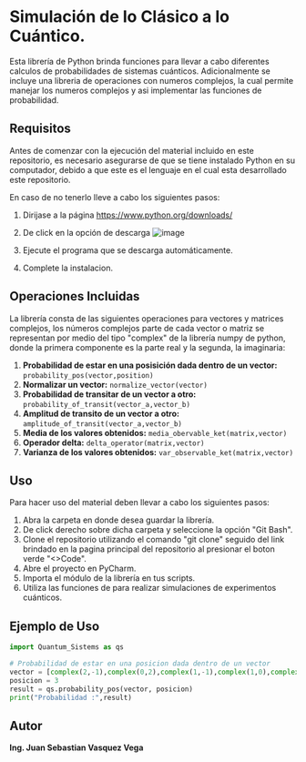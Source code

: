# Simulación de lo Clásico a lo Cuántico.

Esta librería de Python brinda funciones para llevar a cabo diferentes calculos de probabilidades de sistemas cuánticos. Adicionalmente se incluye una libreria de operaciones con numeros complejos, la cual permite manejar los numeros complejos y asi implementar las funciones de probabilidad.

## Requisitos
Antes de comenzar con la ejecución del material incluido en este repositorio, es necesario asegurarse de que se tiene instalado Python en su computador, debido a que este es el lenguaje en el cual esta desarrollado este repositorio. 

En caso de no tenerlo lleve a cabo los siguientes pasos:
1. Dirijase a la página https://www.python.org/downloads/
2. De click en la opción de descarga
   ![image](https://github.com/alexandrac1420/CNYT/assets/138069735/03d02dfb-a346-4bc8-8e9c-066816e2f80e)

4. Ejecute el programa que se descarga automáticamente.
4. Complete la instalacion.

## Operaciones Incluidas

La librería consta de las siguientes operaciones para vectores y matrices complejos, los números complejos parte de cada vector o matriz se representan por medio del tipo "complex" de la librería numpy de python, donde la primera componente es la parte real y la segunda, la imaginaria:

1. **Probabilidad de estar en una posisición dada dentro de un vector:** `probability_pos(vector,position)`
2. **Normalizar un vector:** `normalize_vector(vector)`
3. **Probabilidad de transitar de un vector a otro:** `probability_of_transit(vector_a,vector_b)`
4. **Amplitud de transito de un vector a otro:** `amplitude_of_transit(vector_a,vector_b)`
5. **Media de los valores obtenidos:** `media_obervable_ket(matrix,vector)`
6. **Operador delta:** `delta_operator(matrix,vector)`
7. **Varianza de los valores obtenidos:** `var_observable_ket(matrix,vector)`
## Uso
Para hacer uso del material deben llevar a cabo los siguientes pasos:
1. Abra la carpeta en donde desea guardar la librería.
2. De click derecho sobre dicha carpeta y seleccione la opción "Git Bash".
3. Clone el repositorio utilizando el comando "git clone" seguido del link brindado en la pagina principal del repositorio al presionar el boton verde "<>Code". 
2. Abre el proyecto en PyCharm.
3. Importa el módulo de la librería en tus scripts.
4. Utiliza las funciones de para realizar simulaciones de experimentos cuánticos.

## Ejemplo de Uso

```python
import Quantum_Sistems as qs

# Probabilidad de estar en una posicion dada dentro de un vector
vector = [complex(2,-1),complex(0,2),complex(1,-1),complex(1,0),complex(0,-2),complex(2,0)]
posicion = 3
result = qs.probability_pos(vector, posicion)
print("Probabilidad :",result)


```
## Autor
**Ing. Juan Sebastian Vasquez Vega**